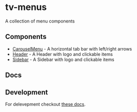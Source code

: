 # tv-menus

A collection of menu components
## Components

- [CarouselMenu]() - A horizontal tab bar with left/right arrows
- [Header]() - A Header with logo and clickable items
- [Sidebar]() - A Sidebar with logo and clickable items

## Docs


## Development
For delevepment checkout [these docs](https://github.com/shareThevelopment/tv-handbook/Development).